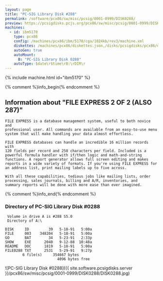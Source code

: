```yaml
---
layout: page
title: "PC-SIG Library Disk #288"
permalink: /software/pcx86/sw/misc/pcsig/0001-0999/DISK0288/
preview: https://pcsigdisks.pcjs.org/pcx86/sw/misc/pcsig/0001-0999/DISK0288/DISK0288.jpg
machines:
  - id: ibm5170
    type: pcx86
    config: /machines/pcx86/ibm/5170/cga/1024kb/rev3/machine.xml
    diskettes: /machines/pcx86/diskettes.json,/disks/pcsigdisks/pcx86/diskettes.json
    autoGen: true
    autoMount:
      B: "PC-SIG Library Disk 0288"
    autoType: $date\r$time\rB:\rDIR\r
---
```


{% include machine.html id="ibm5170" %}

{% comment %}info_begin{% endcomment %}

## Information about "FILE EXPRESS 2 OF 2 (ALSO 287)"

    FILE EXPRESS is a database management system, useful to both novice and
    professional user. All commands are available from an easy-to-use menu
    system that will make handling your data almost effortless.
    
    FILE EXPRESS databases can handle an incredible 16 million records with
    120 fields per record and 250 characters per field. Included is a
    powerful formula handler with if/then logic and math-and-string
    functions. A report generator allows full screen editing and makes
    reports in a wide variety of formats. If you're using FILE EXPRESS for
    an address list, print mailing labels up to five across.
    
    With all these capabilities, tedious jobs like mailing lists, order
    processing, sales journals, billing and A/R, inventories, and
    summary reports will be done with more ease than ever imagined.
{% comment %}info_end{% endcomment %}


### Directory of PC-SIG Library Disk #0288

     Volume in drive A is #288 S5.0
     Directory of A:\

    DISK     ID         39   5-18-91   5:00a
    FILE     003    348204   5-18-91   5:00a
    GO       BAT        34   5-23-91   2:33p
    SHOW     EXE      2040   9-12-88  10:48a
    README   DOC      1819   5-18-91   5:00a
    FILE0288 TXT      2531   5-29-91   9:27p
            6 file(s)     354667 bytes
                            4096 bytes free

![PC-SIG Library Disk #0288]({{ site.software.pcsigdisks.server }}/pcx86/sw/misc/pcsig/0001-0999/DISK0288/DISK0288.jpg)
